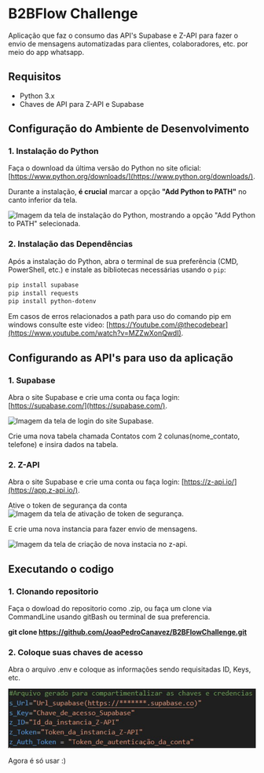 # B2BFlow Challenge
Aplicação que faz o consumo das API's Supabase e Z-API para fazer o envio de mensagens automatizadas para clientes, colaboradores, etc. por meio do app whatsapp.

## Requisitos
* Python 3.x
* Chaves de API para Z-API e Supabase

## Configuração do Ambiente de Desenvolvimento

### 1. Instalação do Python
Faça o download da última versão do Python no site oficial: [https://www.python.org/downloads/](https://www.python.org/downloads/).

Durante a instalação, **é crucial** marcar a opção **"Add Python to PATH"** no canto inferior da tela.

![Imagem da tela de instalação do Python, mostrando a opção "Add Python to PATH" selecionada.](https://education.launchcode.org/lchs/_images/win-python-installer.png)

### 2. Instalação das Dependências
Após a instalação do Python, abra o terminal de sua preferência (CMD, PowerShell, etc.) e instale as bibliotecas necessárias usando o `pip`:

```bash
pip install supabase
pip install requests
pip install python-dotenv
```

Em casos de erros relacionados a path para uso do comando pip em windows consulte este video: [https://Youtube.com/@thecodebear](https://www.youtube.com/watch?v=MZZwXonQwdI).


## Configurando as API's para uso da aplicação

### 1. Supabase
Abra o site Supabase e crie uma conta ou faça login: [https://supabase.com/](https://supabase.com/).

![Imagem da tela de login do site Supabase.](https://user-images.githubusercontent.com/17494745/215134801-68458462-5b87-4a04-a6ca-55520460365f.png)

Crie uma nova tabela chamada Contatos com 2 colunas(nome_contato, telefone) e insira dados na tabela. 

### 2. Z-API
Abra o site Supabase e crie uma conta ou faça login: [https://z-api.io/](https://app.z-api.io/).

Ative o token de segurança da conta
![Imagem da tela de ativação de token de segurança.](https://developer.z-api.io/en/assets/images/security-token-EN-9ce4414e106f8944a6c19bcf674c1325.jpeg)

E crie uma nova instancia para fazer envio de mensagens.

![Imagem da tela de criação de nova instacia no z-api.](https://developer.z-api.io/assets/images/EditInstance-3b17fbd4b73d06954876b8467a590d87.jpeg)

## Executando o codigo

### 1. Clonando repositorio
Faça o dowload do repositorio como .zip, ou faça um clone via CommandLine usando gitBash ou terminal de sua preferencia.

**git clone https://github.com/JoaoPedroCanavez/B2BFlowChallenge.git**


### 2. Coloque suas chaves de acesso
Abra o arquivo .env e coloque as informações sendo requisitadas ID, Keys, etc.

![Imagem da tela .env.](assets\env.jpg)

Agora é só usar :)